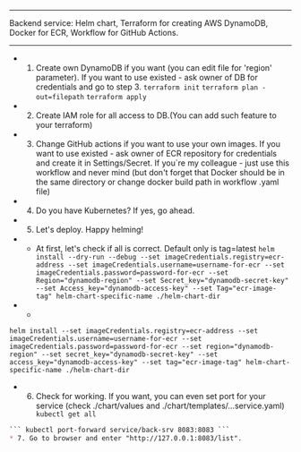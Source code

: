 ____
Backend service: 
Helm chart, Terraform for creating AWS DynamoDB, Docker for ECR, Workflow for GitHub Actions.
____
* 1. Create own DynamoDB if you want (you can edit file for 'region' parameter). If you want to use existed - ask owner of DB for credentials and go to step 3.
``` terraform init ```
``` terraform plan -out=filepath ```
``` terraform apply ```
* 2. Create IAM role for all access to DB.(You can add such feature to your terraform)
* 3. Change GitHub actions if you want to use your own images. If you want to use existed - ask owner of ECR repository for credentials and create it in Settings/Secret. If you`re my colleague - just use this workflow and never mind (but don't forget that Docker should be in the same directory or change docker build path in workflow .yaml file)
* 4. Do you have Kubernetes? If yes, go ahead.
* 5. Let's deploy. Happy helming!
* * At first, let's check if all is correct. Default only is tag=latest
``` helm install --dry-run --debug --set imageCredentials.registry=ecr-address --set imageCredentials.username=username-for-ecr --set imageCredentials.password=password-for-ecr --set Region="dynamodb-region" --set Secret_key="dynamodb-secret-key" --set Access_key="dynamodb-access-key" --set Tag="ecr-image-tag" helm-chart-specific-name ./helm-chart-dir ```
* * 
``` helm install --set imageCredentials.registry=ecr-address --set imageCredentials.username=username-for-ecr --set imageCredentials.password=password-for-ecr --set region="dynamodb-region" --set secret_key="dynamodb-secret-key" --set access_key="dynamodb-access-key" --set tag="ecr-image-tag" helm-chart-specific-name ./helm-chart-dir ```
* 6. Check for working. If you want, you can even set port for your service (check ./chart/values and ./chart/templates/...service.yaml)
``` kubectl get all```
```markdown
``` kubectl port-forward service/back-srv 8083:8083 ```
* 7. Go to browser and enter "http://127.0.0.1:8083/list".